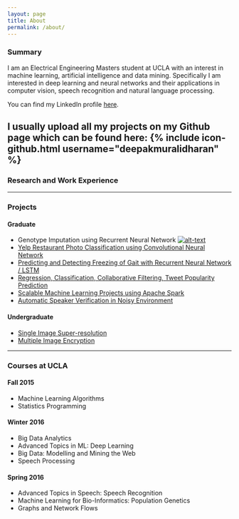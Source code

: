 ```yaml
---
layout: page
title: About
permalink: /about/
---
```


### Summary

I am an Electrical Engineering Masters student at UCLA with an interest in machine learning, artificial intelligence
and data mining. Specifically I am interested in deep learning and neural networks and their applications in computer vision, speech recognition and natural language processing.

You can find my LinkedIn profile [here](https://www.linkedin.com/in/muralidharandeepak).

I usually upload all my projects on my Github page which can be found here:
{% include icon-github.html username="deepakmuralidharan" %}
---

### Research and Work Experience

---

### Projects

#### Graduate
* Genotype Imputation using Recurrent Neural Network [![alt-text](http://iconshow.me/media/images/ui/ios7-icons/png/16/social-github.png)](https://github.com/deepakmuralidharan/CM229-Genotype-Imputation-using-Bidirectional-RNN)  
* [Yelp Restaurant Photo Classification using Convolutional Neural Network]()  
* [Predicting and Detecting Freezing of Gait with Recurrent Neural Network / LSTM]()  
* [Regression, Classification, Collaborative Filtering, Tweet Popularity Prediction]()  
* [Scalable Machine Learning Projects using Apache Spark]()  
* [Automatic Speaker Verification in Noisy Environment]()  

#### Undergraduate
* [Single Image Super-resolution]()  
* [Multiple Image Encryption]()  

---

### Courses at UCLA

#### Fall 2015
* Machine Learning Algorithms  
* Statistics Programming  

#### Winter 2016
* Big Data Analytics  
* Advanced Topics in ML: Deep Learning  
* Big Data: Modelling and Mining the Web  
* Speech Processing  

#### Spring 2016
* Advanced Topics in Speech: Speech Recognition  
* Machine Learning for Bio-Informatics: Population Genetics  
* Graphs and Network Flows

